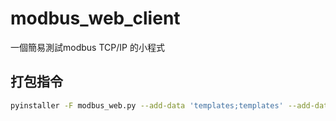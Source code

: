 # modbus_web_client

一個簡易測試modbus TCP/IP 的小程式

## 打包指令

```bash
pyinstaller -F modbus_web.py --add-data 'templates;templates' --add-data 'static;static' --name modbus_web
```
